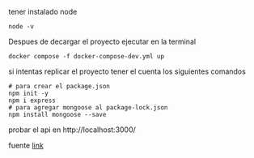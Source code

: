 tener instalado node
```
node -v
```


Despues de decargar el proyecto ejecutar en la terminal

```
docker compose -f docker-compose-dev.yml up
```

si intentas replicar el proyecto tener el cuenta los siguientes comandos

```
# para crear el package.json
npm init -y
npm i express
# para agregar mongoose al package-lock.json
npm install mongoose --save
```

probar el api en http://localhost:3000/


fuente [link](https://www.youtube.com/watch?v=4Dko5W96WHg)
